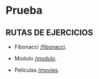 # Prueba


## RUTAS DE EJERCICIOS


* Fibonacci [/fibonacci](http://localhost:3000/fibonacci).

* Modulo [/modulo](http://localhost:3000/modulo).

* Películas [/movies](http://localhost:3000/movies).


